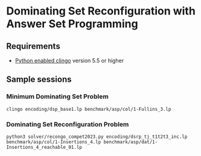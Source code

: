 # Dominating Set Reconfiguration with Answer Set Programming

## Requirements
- [Python enabled clingo](https://potassco.org/clingo/) version 5.5 or higher

## Sample sessions
### Minimum Dominating Set Problem
```
clingo encoding/dsp_base1.lp benchmark/asp/col/1-Fullins_3.lp 
```

### Dominating Set Reconfiguration Problem
```
python3 solver/recongo_compet2023.py encoding/dsrp_tj_t1t2t3_inc.lp benchmark/asp/col/1-Insertions_4.lp benchmark/asp/dat/1-Insertions_4_reachable_01.lp 

```
